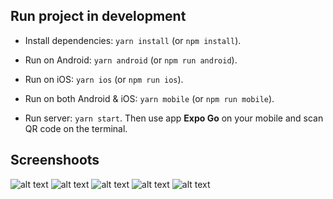 ## Run project in development

- Install dependencies: `yarn install` (or `npm install`).

- Run on Android: `yarn android` (or `npm run android`).

- Run on iOS: `yarn ios` (or `npm run ios`).

- Run on both Android & iOS: `yarn mobile` (or `npm run mobile`).

- Run server: `yarn start`. Then use app **Expo Go** on your mobile and scan QR code on the terminal.

## Screenshoots

![alt text](https://github.com/fkrmubaroq/aora-mobile-client/blob/main/screenshoots/sign-in.png)
![alt text](https://github.com/fkrmubaroq/aora-mobile-client/blob/main/screenshoots/sign-up.png)
![alt text](https://github.com/fkrmubaroq/aora-mobile-client/blob/main/screenshoots/home.png)
![alt text](https://github.com/fkrmubaroq/aora-mobile-client/blob/main/screenshoots/create.png)
![alt text](https://github.com/fkrmubaroq/aora-mobile-client/blob/main/screenshoots/profile.png)